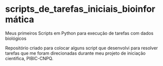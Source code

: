 # scripts_de_tarefas_iniciais_bioinformática
 Meus primeiros Scripts em Python para execução de tarefas com dados biológicos

Repositório criado para colocar alguns script que desenvolvi para
resolver tarefas que me foram direcionadas durante meu projeto de 
iniciação cientifica, PIBIC-CNPQ.